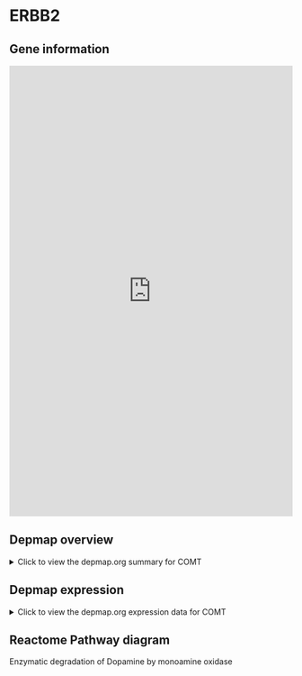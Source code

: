<h1>ERBB2</h1>

<h2>Gene information</h2>
<iframe src="https://depmap.org/portal/gene/COMT?tab=about" style="border:none;width:100%;height:800px"></iframe>

<h2>Depmap overview</h2>
<details>
  <summary>Click to view the depmap.org summary for COMT</summary>
  <iframe src="https://depmap.org/portal/gene/COMT?tab=overview" style="border:none;width:100%;height:800px"></iframe>
</details>

<h2>Depmap expression</h2>
<details>
  <summary>Click to view the depmap.org expression data for COMT</summary>
  <iframe src="https://depmap.org/portal/gene/COMT?tab=characterization" style="border:none;width:100%;height:800px"></iframe>
</details>



<h2>Reactome Pathway diagram</h2>
Enzymatic degradation of Dopamine by monoamine oxidase
<div id="diagramHolder"></div>

<script>
    //Creating the Reactome Diagram widget
    //Take into account a proxy needs to be set up in your server side pointing to www.reactome.org
    function onReactomeDiagramReady(){  //This function is automatically called when the widget code is ready to be used
        var diagram = Reactome.Diagram.create({
            "placeHolder" : "diagramHolder",
            "width" : 900,
            "height" : 500
        });

        //Initialising it to the "Hemostasis" pathway
        diagram.loadDiagram("R-HSA-379398");

        //Adding different listeners

        diagram.onDiagramLoaded(function (loaded) {
            console.info("Loaded ", loaded);
            diagram.flagItems("BAD");
	    diagram.flagItems("Q92934");
            if (loaded == "R-HSA-379398") diagram.selectItem("R-HSA-379398");
        });

     }
</script>




